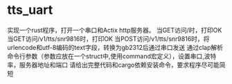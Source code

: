 # tts_uart

实现一个rust程序，打开一个串口和Actix http服务器。
当GET访问/时，打印OK
当GET访问/v1/tts/snr9816时，打印OK
当POST访问/v1/tts/snr9816时，将urlencode和utf-8编码的text字段，转换为gb2312后通过串口发送
通过clap解析命令行参数（参数应放在一个struct中,使用command宏定义），设置串口,波特率，服务器地址和端口
请给出完整代码和cargo依赖安装命令，要求程序尽可能简短
